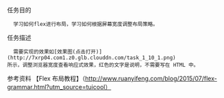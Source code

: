 任务目的

      学习如何flex进行布局，学习如何根据屏幕宽度调整布局策略。

任务描述

      需要实现的效果如[效果图(点击打开)](http://7xrp04.com1.z0.glb.clouddn.com/task_1_10_1.png)
    所示，调整浏览器宽度查看响应式效果，红色的文字是说明，不需要写在 HTML 中。
    
参考资料
    【Flex 布局教程】（http://www.ruanyifeng.com/blog/2015/07/flex-grammar.html?utm_source=tuicool）
